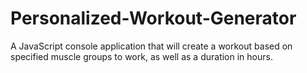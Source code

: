 # Personalized-Workout-Generator
A JavaScript console application that will create a workout based on specified muscle groups to work, as well as a duration in hours.
